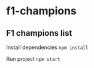 # f1-champions
## F1 champions list

Install dependencies
``npm install``

Run project 
``npm start``

